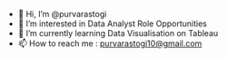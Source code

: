 - 👋 Hi, I’m @purvarastogi
- 👀 I’m interested in Data Analyst Role Opportunities
- 🌱 I’m currently learning Data Visualisation on Tableau
- 📫 How to reach me : purvarastogi10@gmail.com

<!---
purvarastogi/purvarastogi is a ✨ special ✨ repository because its `README.md` (this file) appears on your GitHub profile.
You can click the Preview link to take a look at your changes.
--->

